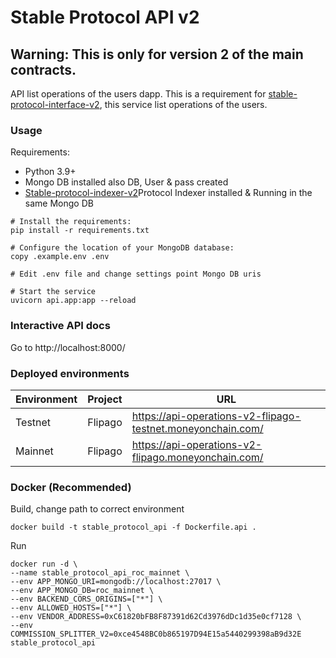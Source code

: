 # Stable Protocol API v2

## Warning: This is only for version 2 of the main contracts.

API list operations of the users dapp. This is a requirement for [stable-protocol-interface-v2](https://github.com/money-on-chain/stable-protocol-interface-v2), this service list operations of the users.

### Usage

Requirements:

* Python 3.9+
* Mongo DB installed also DB, User & pass created
* [Stable-protocol-indexer-v2](https://github.com/money-on-chain/stable-protocol-indexer-v2)Protocol Indexer installed & Running in the same Mongo DB

```
# Install the requirements:
pip install -r requirements.txt

# Configure the location of your MongoDB database:
copy .example.env .env

# Edit .env file and change settings point Mongo DB uris 

# Start the service
uvicorn api.app:app --reload
```

### Interactive API docs

Go to http://localhost:8000/


### Deployed environments


| Environment   | Project | URL                                                         | 
|---------------|---------|-------------------------------------------------------------|
| Testnet       | Flipago | https://api-operations-v2-flipago-testnet.moneyonchain.com/ |
| Mainnet       | Flipago | https://api-operations-v2-flipago.moneyonchain.com/         |

### Docker (Recommended)

Build, change path to correct environment

```
docker build -t stable_protocol_api -f Dockerfile.api .
```

Run

```
docker run -d \
--name stable_protocol_api_roc_mainnet \
--env APP_MONGO_URI=mongodb://localhost:27017 \
--env APP_MONGO_DB=roc_mainnet \
--env BACKEND_CORS_ORIGINS=["*"] \
--env ALLOWED_HOSTS=["*"] \
--env VENDOR_ADDRESS=0xC61820bFB8F87391d62Cd3976dDc1d35e0cf7128 \
--env COMMISSION_SPLITTER_V2=0xce4548BC0b865197D94E15a5440299398aB9d32E
stable_protocol_api
```


